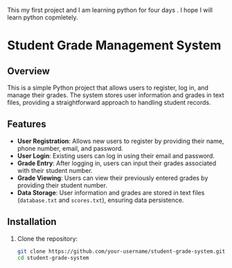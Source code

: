 
This my first project and I am learning python for four days . I hope I will learn python copmletely.

# Student Grade Management System

## Overview

This is a simple Python project that allows users to register, log in, and manage their grades. The system stores user information and grades in text files, providing a straightforward approach to handling student records.

## Features

- **User Registration**: Allows new users to register by providing their name, phone number, email, and password.
- **User Login**: Existing users can log in using their email and password.
- **Grade Entry**: After logging in, users can input their grades associated with their student number.
- **Grade Viewing**: Users can view their previously entered grades by providing their student number.
- **Data Storage**: User information and grades are stored in text files (`database.txt` and `scores.txt`), ensuring data persistence.

## Installation

1. Clone the repository:

   ```bash
   git clone https://github.com/your-username/student-grade-system.git
   cd student-grade-system

